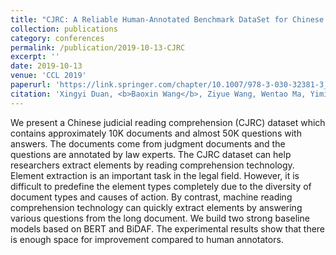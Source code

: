 ```yaml
---
title: "CJRC: A Reliable Human-Annotated Benchmark DataSet for Chinese Judicial Reading Comprehension"
collection: publications
category: conferences
permalink: /publication/2019-10-13-CJRC
excerpt: ''
date: 2019-10-13
venue: 'CCL 2019'
paperurl: 'https://link.springer.com/chapter/10.1007/978-3-030-32381-3_36'
citation: 'Xingyi Duan, <b>Baoxin Wang</b>, Ziyue Wang, Wentao Ma, Yiming Cui, Dayong Wu, Shijin Wang, Ting Liu, Tianxiang Huo, Zhen Hu, Heng Wang, Zhiyuan Liu. Chinese Computational Linguistics (<b>CCL 2019</b>).'
---
```


We present a Chinese judicial reading comprehension (CJRC) dataset which contains approximately 10K documents and almost 50K questions with answers. The documents come from judgment documents and the questions are annotated by law experts. The CJRC dataset can help researchers extract elements by reading comprehension technology. Element extraction is an important task in the legal field. However, it is difficult to predefine the element types completely due to the diversity of document types and causes of action. By contrast, machine reading comprehension technology can quickly extract elements by answering various questions from the long document. We build two strong baseline models based on BERT and BiDAF. The experimental results show that there is enough space for improvement compared to human annotators.
